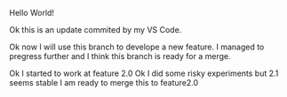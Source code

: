 Hello World!

Ok this is an update commited by my VS Code.

Ok now I will use this branch to develope a new feature.
I managed to pregress further and I think this branch is ready for a merge.


Ok I started to work at feature 2.0
Ok I did some risky experiments but 2.1 seems stable
I am ready to merge this to feature2.0

